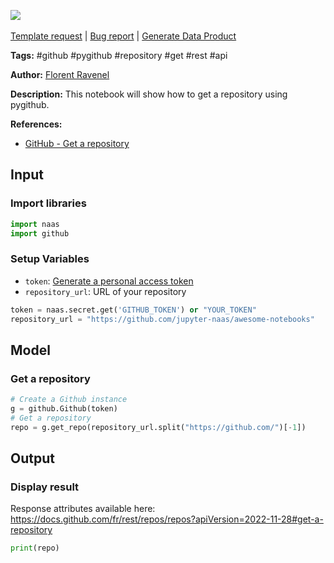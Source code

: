 <a href="https://app.naas.ai/user-redirect/naas/downloader?url=https://raw.githubusercontent.com/jupyter-naas/awesome-notebooks/master/GitHub/GitHub_Get_a_repository.ipynb" target="_parent"><img src="https://naasai-public.s3.eu-west-3.amazonaws.com/open_in_naas.svg"/></a><br><br><a href="https://github.com/jupyter-naas/awesome-notebooks/issues/new?assignees=&labels=&template=template-request.md&title=Tool+-+Action+of+the+notebook+">Template request</a> | <a href="https://github.com/jupyter-naas/awesome-notebooks/issues/new?assignees=&labels=bug&template=bug_report.md&title=GitHub+-+Get+a+repository:+Error+short+description">Bug report</a> | <a href="https://app.naas.ai/user-redirect/naas/downloader?url=https://raw.githubusercontent.com/jupyter-naas/awesome-notebooks/master/Naas/Naas_Start_data_product.ipynb" target="_parent">Generate Data Product</a>

**Tags:** #github #pygithub #repository #get #rest #api

**Author:** [Florent Ravenel](https://www.linkedin.com/in/florent-ravenel/)

**Description:** This notebook will show how to get a repository using pygithub.

**References:**
- [GitHub - Get a repository](https://docs.github.com/fr/rest/repos/repos?apiVersion=2022-11-28#get-a-repository)

## Input

### Import libraries


```python
import naas
import github
```

### Setup Variables
- `token`: [Generate a personal access token](https://docs.github.com/en/github/authenticating-to-github/creating-a-personal-access-token)
- `repository_url`: URL of your repository


```python
token = naas.secret.get('GITHUB_TOKEN') or "YOUR_TOKEN"
repository_url = "https://github.com/jupyter-naas/awesome-notebooks"
```

## Model

### Get a repository


```python
# Create a Github instance
g = github.Github(token)
# Get a repository
repo = g.get_repo(repository_url.split("https://github.com/")[-1])
```

## Output

### Display result
Response attributes available here: https://docs.github.com/fr/rest/repos/repos?apiVersion=2022-11-28#get-a-repository


```python
print(repo)
```

 
